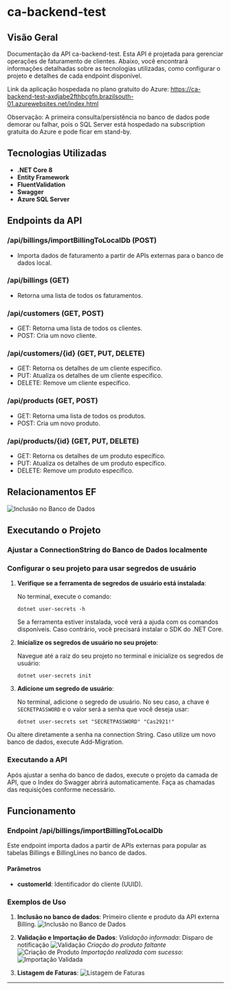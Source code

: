 # ca-backend-test

## Visão Geral

Documentação da API ca-backend-test. Esta API é projetada para gerenciar operações de faturamento de clientes. Abaixo, você encontrará informações detalhadas sobre as tecnologias utilizadas, como configurar o projeto e detalhes de cada endpoint disponível.

Link da aplicação hospedada no plano gratuito do Azure:
https://ca-backend-test-axdjabe2fthbcgfn.brazilsouth-01.azurewebsites.net/index.html

Observação: A primeira consulta/persistência no banco de dados pode demorar ou falhar, pois o SQL Server está hospedado na subscription gratuita do Azure e pode ficar em stand-by.

## Tecnologias Utilizadas

- **.NET Core 8**
- **Entity Framework**
- **FluentValidation**
- **Swagger**
- **Azure SQL Server**


## Endpoints da API

### /api/billings/importBillingToLocalDb (POST)
- Importa dados de faturamento a partir de APIs externas para o banco de dados local.

### /api/billings (GET)
- Retorna uma lista de todos os faturamentos.

### /api/customers (GET, POST)
- GET: Retorna uma lista de todos os clientes.
- POST: Cria um novo cliente.

### /api/customers/{id} (GET, PUT, DELETE)
- GET: Retorna os detalhes de um cliente específico.
- PUT: Atualiza os detalhes de um cliente específico.
- DELETE: Remove um cliente específico.

### /api/products (GET, POST)
- GET: Retorna uma lista de todos os produtos.
- POST: Cria um novo produto.

### /api/products/{id} (GET, PUT, DELETE)
- GET: Retorna os detalhes de um produto específico.
- PUT: Atualiza os detalhes de um produto específico.
- DELETE: Remove um produto específico.

## Relacionamentos EF
![Inclusão no Banco de Dados](images/relacionamento.png)

## Executando o Projeto

### Ajustar a ConnectionString do Banco de Dados localmente

### Configurar o seu projeto para usar segredos de usuário

1. **Verifique se a ferramenta de segredos de usuário está instalada**:

    No terminal, execute o comando:
    ```shell
    dotnet user-secrets -h
    ```

    Se a ferramenta estiver instalada, você verá a ajuda com os comandos disponíveis. Caso contrário, você precisará instalar o SDK do .NET Core.

2. **Inicialize os segredos de usuário no seu projeto**:

    Navegue até a raiz do seu projeto no terminal e inicialize os segredos de usuário:
    ```shell
    dotnet user-secrets init
    ```

3. **Adicione um segredo de usuário**:

    No terminal, adicione o segredo de usuário. No seu caso, a chave é `SECRETPASSWORD` e o valor será a senha que você deseja usar:
    ```shell
    dotnet user-secrets set "SECRETPASSWORD" "Cas2921!"
    ```

Ou altere diretamente a senha na connection String.
Caso utilize um novo banco de dados, execute Add-Migration.

### Executando a API

Após ajustar a senha do banco de dados, execute o projeto da camada de API, que o Index do Swagger abrirá automaticamente. Faça as chamadas das requisições conforme necessário.

## Funcionamento

### Endpoint /api/billings/importBillingToLocalDb

Este endpoint importa dados a partir de APIs externas para popular as tabelas Billings e BillingLines no banco de dados. 

#### Parâmetros
- **customerId**: Identificador do cliente (UUID).

### Exemplos de Uso

1. **Inclusão no banco de dados**: Primeiro cliente e produto da API externa Billing.
   ![Inclusão no Banco de Dados](images/1.png)

2. **Validação e Importação de Dados**:
   *Validação informada*: Disparo de notificação
   ![Validação](images/2.png)
   *Criação do produto faltante*
   ![Criação de Produto](images/criacaoProduto.png)
   *Importação realizada com sucesso*: 
   ![Importação Validada](images/validadoImport.png)

3. **Listagem de Faturas**: 
   ![Listagem de Faturas](images/getBillings.png)

---
